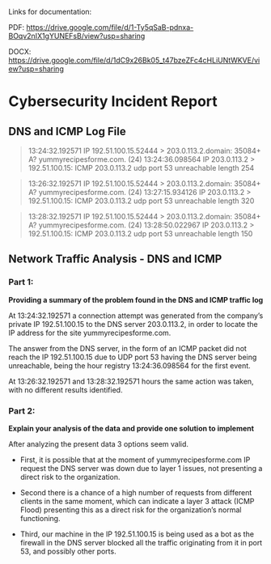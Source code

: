 Links for documentation:

PDF: https://drive.google.com/file/d/1-Ty5qSaB-pdnxa-BOqv2nIX1gYUNEFsB/view?usp=sharing

DOCX: https://drive.google.com/file/d/1dC9x26Bk05_t47bzeZFc4cHLiUNtWKVE/view?usp=sharing

# Cybersecurity Incident Report

## DNS and ICMP Log File

>13:24:32.192571 IP 192.51.100.15.52444 > 203.0.113.2.domain: 35084+ A?
yummyrecipesforme.com. (24)
>13:24:36.098564 IP 203.0.113.2 > 192.51.100.15: ICMP 203.0.113.2
udp port 53 unreachable length 254

>13:26:32.192571 IP 192.51.100.15.52444 > 203.0.113.2.domain: 35084+ A?
yummyrecipesforme.com. (24)
>13:27:15.934126 IP 203.0.113.2 > 192.51.100.15: ICMP 203.0.113.2
udp port 53 unreachable length 320

>13:28:32.192571 IP 192.51.100.15.52444 > 203.0.113.2.domain: 35084+ A?
yummyrecipesforme.com. (24)
>13:28:50.022967 IP 203.0.113.2 > 192.51.100.15: ICMP 203.0.113.2
udp port 53 unreachable length 150

## Network Traffic Analysis - DNS and ICMP

### Part 1: 

**Providing a summary of the problem found in the DNS and ICMP
traffic log**

At 13:24:32.192571 a connection attempt was generated from the company’s private IP 192.51.100.15 to the DNS server 203.0.113.2, in order to locate the IP
address for the site yummyrecipesforme.com.

The answer from the DNS server, in the form of an ICMP packet did not reach
the IP 192.51.100.15 due to UDP port 53 having the DNS server being unreachable, being the hour registry 13:24:36.098564 for the first event.

At 13:26:32.192571 and 13:28:32.192571 hours the same action was taken, with no different results identified.

### Part 2:

**Explain your analysis of the data and provide one solution to implement**

After analyzing the present data 3 options seem valid.

- First, it is possible that at the moment of yummyrecipesforme.com IP request the DNS server was down due to layer 1 issues, not presenting a direct risk to the organization. 

- Second there is a chance of a high number of requests from different clients in the same moment, which can indicate a layer 3 attack (ICMP Flood) presenting this as a direct risk for the organization’s
normal functioning.

- Third, our machine in the IP 192.51.100.15 is being used as a bot as the firewall in the DNS server blocked all the traffic originating from it in port 53, and possibly other ports.
